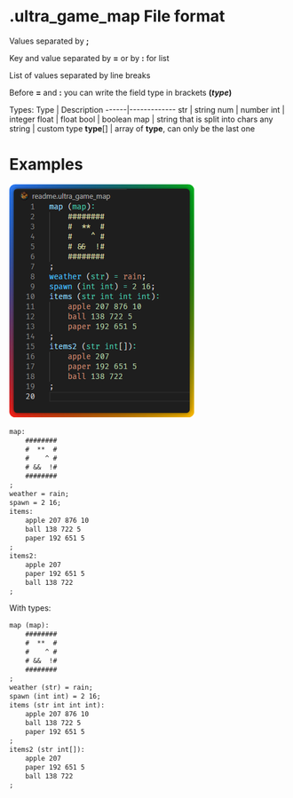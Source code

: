 # .ultra_game_map File format

Values separated by **;**

Key and value separated by **=** or by **:** for list

List of values separated by line breaks

Before **=** and **:** you can write the field type in brackets **(_type_)**

Types:
Type  | Description
------|-------------
str   | string
num   | number
int   | integer
float | float
bool  | boolean
map   | string that is split into chars
any string   | custom type
**type**[]   | array of **type**, can only be the last one

# Examples
![Example img](./images/example.png)
```
map:
	########
	#  **  #
	#    ^ #
	# &&  !#
	########
;
weather = rain;
spawn = 2 16;
items:
	apple 207 876 10
	ball 138 722 5
	paper 192 651 5
;
items2:
	apple 207
	paper 192 651 5
	ball 138 722
;
```
With types:
```
map (map):
	########
	#  **  #
	#    ^ #
	# &&  !#
	########
;
weather (str) = rain;
spawn (int int) = 2 16;
items (str int int int):
	apple 207 876 10
	ball 138 722 5
	paper 192 651 5
;
items2 (str int[]):
	apple 207
	paper 192 651 5
	ball 138 722
;
```